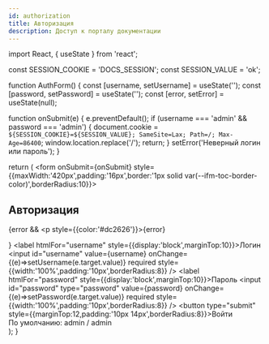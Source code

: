 ```yaml
---
id: authorization
title: Авторизация
description: Доступ к порталу документации
---
```


import React, { useState } from 'react';

const SESSION_COOKIE = 'DOCS_SESSION';
const SESSION_VALUE = 'ok';

function AuthForm() {
  const [username, setUsername] = useState('');
  const [password, setPassword] = useState('');
  const [error, setError] = useState(null);

  function onSubmit(e) {
    e.preventDefault();
    if (username === 'admin' && password === 'admin') {
      document.cookie = `${SESSION_COOKIE}=${SESSION_VALUE}; SameSite=Lax; Path=/; Max-Age=86400`;
      window.location.replace('/');
      return;
    }
    setError('Неверный логин или пароль');
  }

  return (
    <form onSubmit={onSubmit} style={{maxWidth:'420px',padding:'16px',border:'1px solid var(--ifm-toc-border-color)',borderRadius:10}}>
      <h2>Авторизация</h2>
      {error && <p style={{color:'#dc2626'}}>{error}</p>}
      <label htmlFor="username" style={{display:'block',marginTop:10}}>Логин</label>
      <input id="username" value={username} onChange={(e)=>setUsername(e.target.value)} required style={{width:'100%',padding:'10px',borderRadius:8}} />
      <label htmlFor="password" style={{display:'block',marginTop:10}}>Пароль</label>
      <input id="password" type="password" value={password} onChange={(e)=>setPassword(e.target.value)} required style={{width:'100%',padding:'10px',borderRadius:8}} />
      <button type="submit" style={{marginTop:12,padding:'10px 14px',borderRadius:8}}>Войти</button>
      <div style={{marginTop:8,opacity:.8,fontSize:12}}>По умолчанию: admin / admin</div>
    </form>
  );
}

<AuthForm />
